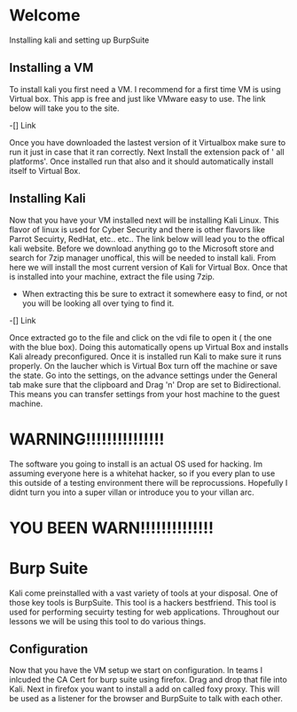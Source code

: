 # Welcome
Installing kali and setting up BurpSuite

## Installing a VM

To install kali you first need a VM. I recommend for a first time VM is using Virtual box. This app is free and just like VMware easy to use. The link below will take you to the site.

 -[] Link
 
 Once you have downloaded the lastest version of it Virtualbox make sure to run it just in case that it ran correctly. Next Install the extension pack of ' all platforms'. Once installed run that also and it should automatically install itself to Virtual Box.
 
 
 ## Installing Kali
 
 Now that you have your VM installed next will be installing Kali Linux. This flavor of linux is used for Cyber Security and there is other flavors like Parrot Secuirty, RedHat, etc.. etc.. The link below will lead you to the offical kali website. Before we download anything go to the Microsoft store and search for 7zip manager unoffical, this will be needed to install kali. From here we will install the most current version of Kali for Virtual Box. Once that is installed into your machine, extract the file using 7zip.
 
 - When extracting this be sure to extract it somewhere easy to find, or not you will be looking all over tying to find it. 
 
 -[] Link
 
 Once extracted go to the file and click on the vdi file to open it ( the one with the blue box). Doing this automatically opens up Virtual Box and installs Kali already preconfigured. Once it is installed run Kali to make sure it runs properly. On the laucher which is Virtual Box  turn off the machine or save the state. Go into the settings, on the advance settings under the General tab make sure that the clipboard and Drag 'n' Drop are set to Bidirectional. This means you can transfer settings from your host machine to the guest machine. 
 
 # WARNING!!!!!!!!!!!!!!!
 
 The software you going to install is an actual OS used for hacking. Im assuming everyone here is a whitehat hacker, so if you every plan to use this outside of a testing environment there will be reprocussions. Hopefully I didnt turn you into a super villan or introduce you to your villan arc. 

# YOU BEEN WARN!!!!!!!!!!!!!!

# Burp Suite

Kali come preinstalled with a vast variety of tools at your disposal. One of those key tools is BurpSuite. This tool is a hackers bestfriend. This tool is used for performing secuirty testing for web applications. Throughout our lessons we will be using this tool to do various things.

## Configuration

Now that you have the VM setup we start on configuration. In teams I inlcuded the CA Cert for burp suite using firefox. Drag and drop that file into Kali. Next in firefox you want to install a add on called foxy proxy. This will be used as a listener for the browser and BurpSuite to talk with each other.

